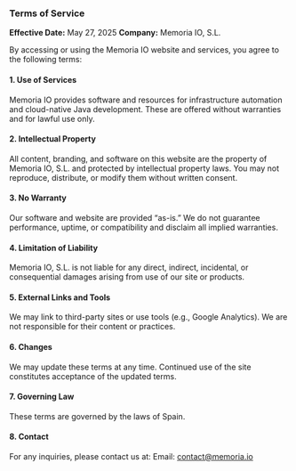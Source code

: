 ### Terms of Service

**Effective Date:** May 27, 2025
**Company:** Memoria IO, S.L.

By accessing or using the Memoria IO website and services, you agree to the following terms:

#### 1. Use of Services

Memoria IO provides software and resources for infrastructure automation and cloud-native Java development. These are offered without warranties and for lawful use only.

#### 2. Intellectual Property

All content, branding, and software on this website are the property of Memoria IO, S.L. and protected by intellectual property laws. You may not reproduce, distribute, or modify them without written consent.

#### 3. No Warranty

Our software and website are provided “as-is.” We do not guarantee performance, uptime, or compatibility and disclaim all implied warranties.

#### 4. Limitation of Liability

Memoria IO, S.L. is not liable for any direct, indirect, incidental, or consequential damages arising from use of our site or products.

#### 5. External Links and Tools

We may link to third-party sites or use tools (e.g., Google Analytics). We are not responsible for their content or practices.

#### 6. Changes

We may update these terms at any time. Continued use of the site constitutes acceptance of the updated terms.

#### 7. Governing Law

These terms are governed by the laws of Spain.

#### 8. Contact

For any inquiries, please contact us at: Email: <a href="mailto:contact&#64;memoria&#46;io">contact&#64;memoria&#46;io</a>
